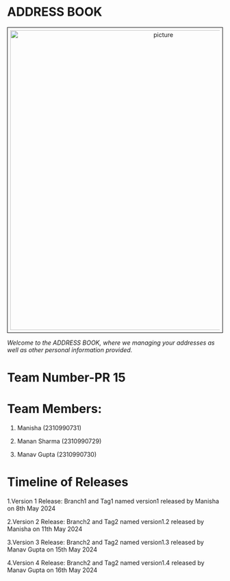 # ADDRESS BOOK
<div style="text-align:center; border: 1px solid black; padding: 6px;">
    <img src="https://thumbs.dreamstime.com/b/close-up-address-book-28604032.jpg" alt="picture" width="700"/>
</div>



_Welcome to the ADDRESS BOOK, where we managing your addresses as well as other personal information provided._


# Team Number-PR 15

# Team Members:

1. Manisha (2310990731)

2. Manan Sharma (2310990729)

3. Manav Gupta  (2310990730)

# Timeline of Releases

1.Version 1 Release:
Branch1 and Tag1 named version1 released by Manisha on 8th May 2024

2.Version 2 Release:
Branch2 and Tag2 named version1.2 released by Manisha on 11th May 2024

3.Version 3 Release:
Branch2 and Tag2 named version1.3 released by Manav Gupta on 15th May 2024

4.Version 4 Release:
Branch2 and Tag2 named version1.4 released by Manav Gupta on 16th May 2024
